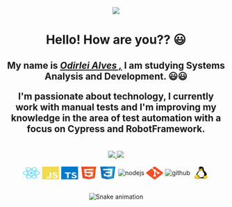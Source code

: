 

<div align="center">
<img src="https://user-images.githubusercontent.com/66702471/152031036-4ca42c04-f44f-43e7-a3cf-9e368adbdc85.jpg" width="100px" />
</div>

<div>
  <h1 align="center">Hello! How are you?? 😃️</h1>
  <h2 align="center">My name is <a href="https://www.linkedin.com/in/odirlei-alves-a9b14923/"><i> Odirlei Alves ,</i></a> I am studying Systems Analysis and Development. 😃️😃️
  <p align="center"> I'm passionate about technology, I currently work with manual tests and I'm improving my knowledge in the area of test automation with a focus on Cypress and RobotFramework.
 </div>
  </a><br>
  </div>


<!-- <h1 align="center"> 
  Trybe
</h1>

<p align="center"><i>""</i></p> -->

<div align="center">
  <a href="https://github.com/Dilei27">
    <img height="150em" src="https://github-readme-stats.vercel.app/api?username=Dilei27&count_private=true&include_all_commits=true&show_icons=true&theme=dracula&hide_border=false&show_owner=true"/>
    <img height="150em" src="https://github-readme-stats.vercel.app/api/top-langs/?username=Dilei27&theme=dracula&hide_border=false&&layout=compact"/>
  </a>
</div>

<div align="center" valign="top"><br>
  <img align="center" alt="React" height="30" width="40" src="https://raw.githubusercontent.com/devicons/devicon/master/icons/react/react-original.svg">
  <img align="center" alt="Js" height="30" width="40" src="https://raw.githubusercontent.com/devicons/devicon/master/icons/javascript/javascript-plain.svg">
  <img align="center" alt="Js" height="30" width="40" src="https://raw.githubusercontent.com/devicons/devicon/master/icons/typescript/typescript-plain.svg">
  <img align="center" alt="HTML" height="30" width="40" src="https://raw.githubusercontent.com/devicons/devicon/master/icons/html5/html5-original.svg">
  <img align="center" alt="CSS" height="30" width="40" src="https://raw.githubusercontent.com/devicons/devicon/master/icons/css3/css3-original.svg">
  <img align="center" alt="nodejs" height="30" width="40" src="https://cdn.worldvectorlogo.com/logos/nodejs-icon.svg">
  <img align="center" alt="git" height="30" width="40" src="https://raw.githubusercontent.com/devicons/devicon/master/icons/git/git-original.svg">
  <img align="center" alt="github" height="35" width="35" src="/assets/GitHub.png">
<!--   <img align="center" alt="github" height="30" width="40" src="https://raw.githubusercontent.com/devicons/devicon/master/icons/github/github-original.svg"> -->
  <img align="center" alt="linux" height="30" width="40" src="https://raw.githubusercontent.com/devicons/devicon/master/icons/linux/linux-original.svg">
</div><br>
<div align="center">
  
  ![Snake animation](https://github.com/danielbped/danielbped/blob/output/github-contribution-grid-snake.svg)
  
</div>



